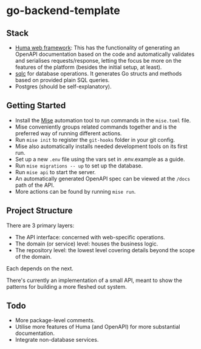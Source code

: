 # go-backend-template
## Stack
- [Huma web framework](https://huma.rocks/): This has the functionality of generating an OpenAPI documentation based on the code and automatically validates and serialises requests/response, letting the focus be more on the features of the platform (besides the initial setup, at least).
- [sqlc](https://sqlc.dev/) for database operations. It generates Go structs and methods based on provided plain SQL queries.
- Postgres (should be self-explanatory).

## Getting Started
- Install the [Mise](https://mise.jdx.dev) automation tool to run commands in the `mise.toml` file.
- Mise conveniently groups related commands together and is the preferred way of running different actions. 
- Run `mise init` to register the `git-hooks` folder in your git config.
- Mise also automatically installs needed development tools on its first run.
- Set up a new `.env` file using the vars set in .env.example as a guide.
- Run `mise migrations -- up` to set up the database.
- Run `mise api` to start the server.
- An automatically generated OpenAPI spec can be viewed at the `/docs` path of the API.
- More actions can be found by running `mise run`.

## Project Structure
There are 3 primary layers:
- The API interface: concerned with web-specific operations.
- The domain (or service) level: houses the business logic.
- The repository level: the lowest level covering details beyond the scope of the domain.

Each depends on the next.

There's currently an implementation of a small API, meant to show the patterns for building a more fleshed out system.

## Todo
- More package-level comments.
- Utilise more features of Huma (and OpenAPI) for more substantial documentation.
- Integrate non-database services.